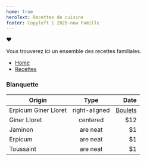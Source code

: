 ```yaml
---
home: true
heroText: Recettes de cuisine
footer: Copyleft | 2020-now Famille
---
```

:heart:

Vous trouverez ici un ensemble des recettes familiales.

- [Home](/)
- [Recettes](/recettes/)

### Blanquette <Badge text="toussaint" type="warning"/> <Badge text="salé"/>

| Origin        | Type           | Date  |
| ------------- |:-------------:| -----:|
| Erpicum Giner Lloret | right-aligned | [Boulets](/recettes/plats/boulets) |
| Giner Lloret      | centered      |   $12 |
| Jaminon | are neat      |    $1 |
| Erpicum | are neat      |    $1 |
| Toussaint | are neat      |    $1 |
